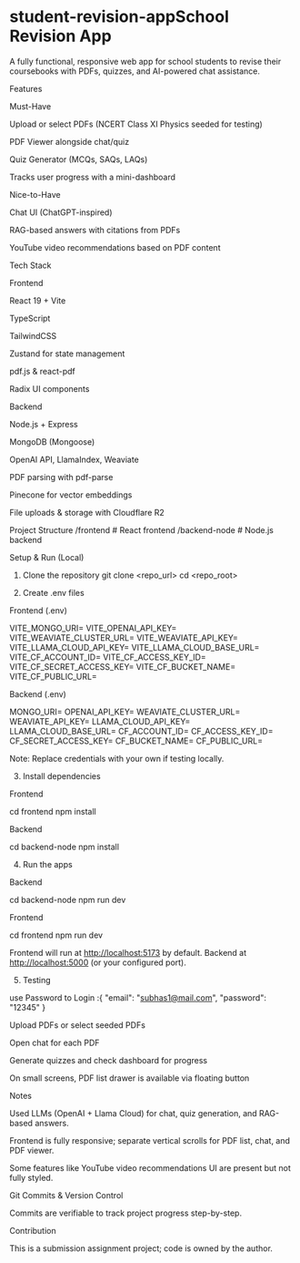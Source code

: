 # student-revision-appSchool Revision App

A fully functional, responsive web app for school students to revise their coursebooks with PDFs, quizzes, and AI-powered chat assistance.

Features

Must-Have

Upload or select PDFs (NCERT Class XI Physics seeded for testing)

PDF Viewer alongside chat/quiz

Quiz Generator (MCQs, SAQs, LAQs)

Tracks user progress with a mini-dashboard

Nice-to-Have

Chat UI (ChatGPT-inspired)

RAG-based answers with citations from PDFs

YouTube video recommendations based on PDF content

Tech Stack

Frontend

React 19 + Vite

TypeScript

TailwindCSS

Zustand for state management

pdf.js & react-pdf

Radix UI components

Backend

Node.js + Express

MongoDB (Mongoose)

OpenAI API, LlamaIndex, Weaviate

PDF parsing with pdf-parse

Pinecone for vector embeddings

File uploads & storage with Cloudflare R2

Project Structure
/frontend       # React frontend
/backend-node   # Node.js backend

Setup & Run (Local)

1. Clone the repository
git clone <repo_url>
cd <repo_root>

2. Create .env files

Frontend (.env)

VITE_MONGO_URI=<your MongoDB URI>
VITE_OPENAI_API_KEY=<your OpenAI key>
VITE_WEAVIATE_CLUSTER_URL=<your Weaviate URL>
VITE_WEAVIATE_API_KEY=<your Weaviate API key>
VITE_LLAMA_CLOUD_API_KEY=<your Llama Cloud key>
VITE_LLAMA_CLOUD_BASE_URL=<your Llama Cloud base URL>
VITE_CF_ACCOUNT_ID=<Cloudflare account id>
VITE_CF_ACCESS_KEY_ID=<Cloudflare access key id>
VITE_CF_SECRET_ACCESS_KEY=<Cloudflare secret key>
VITE_CF_BUCKET_NAME=<Cloudflare bucket>
VITE_CF_PUBLIC_URL=<Cloudflare public URL>

Backend (.env)

MONGO_URI=<your MongoDB URI>
OPENAI_API_KEY=<your OpenAI key>
WEAVIATE_CLUSTER_URL=<your Weaviate URL>
WEAVIATE_API_KEY=<your Weaviate API key>
LLAMA_CLOUD_API_KEY=<your Llama Cloud key>
LLAMA_CLOUD_BASE_URL=<your Llama Cloud base URL>
CF_ACCOUNT_ID=<Cloudflare account id>
CF_ACCESS_KEY_ID=<Cloudflare access key id>
CF_SECRET_ACCESS_KEY=<Cloudflare secret key>
CF_BUCKET_NAME=<Cloudflare bucket>
CF_PUBLIC_URL=<Cloudflare public URL>

Note: Replace credentials with your own if testing locally.



3. Install dependencies

Frontend

cd frontend
npm install

Backend

cd backend-node
npm install

4. Run the apps

Backend

cd backend-node
npm run dev

Frontend

cd frontend
npm run dev

Frontend will run at <http://localhost:5173> by default. Backend at <http://localhost:5000> (or your configured port).

5. Testing

use Password to Login :{
    "email": "<subhas1@mail.com>",
    "password": "12345"
}

Upload PDFs or select seeded PDFs

Open chat for each PDF

Generate quizzes and check dashboard for progress

On small screens, PDF list drawer is available via floating button

Notes

Used LLMs (OpenAI + Llama Cloud) for chat, quiz generation, and RAG-based answers.

Frontend is fully responsive; separate vertical scrolls for PDF list, chat, and PDF viewer.

Some features like YouTube video recommendations UI are present but not fully styled.

Git Commits & Version Control

Commits are verifiable to track project progress step-by-step.

Contribution

This is a submission assignment project; code is owned by the author.
